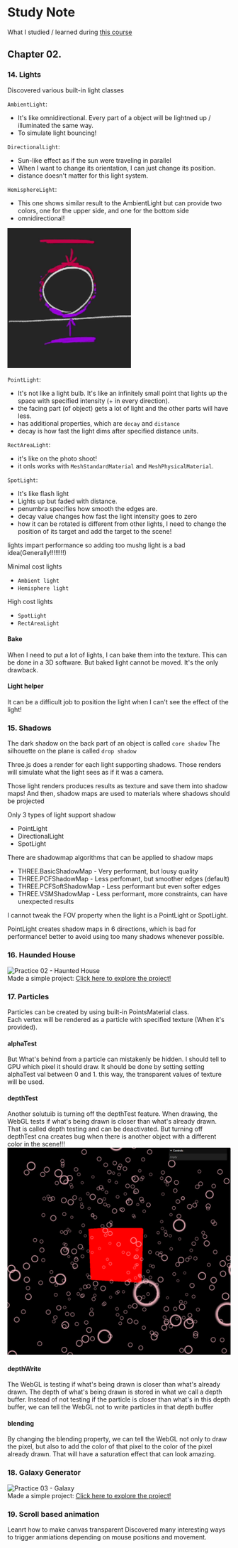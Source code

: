 # Study Note

What I studied / learned during [this course](https://threejs-journey.com)

## Chapter 02.

### 14. Lights

Discovered various built-in light classes

`AmbientLight`:

- It's like omnidirectional. Every part of a object will be lightned up / illuminated the same way.
- To simulate light bouncing!

`DirectionalLight`:

- Sun-like effect as if the sun were traveling in parallel
- When I want to change its orientation, I can just change its position.
- distance doesn't matter for this light system.

`HemisphereLight`:

- This one shows similar result to the AmbientLight but can provide two colors, one for the upper side, and one for the bottom side
- omnidirectional!

![HemisphereLight](./images/hemisphere-light.png)

`PointLight`:

- It's not like a light bulb. It's like an infinitely small point that lights up the space with specified intensity (+ in every direction).
- the facing part (of object) gets a lot of light and the other parts will have less.
- has additional properties, which are `decay` and `distance`
- decay is how fast the light dims after specified distance units.

`RectAreaLight`:

- it's like on the photo shoot!
- it onls works with `MeshStandardMaterial` and `MeshPhysicalMaterial`.

`SpotLight`:

- It's like flash light
- Lights up but faded with distance.
- penumbra specifies how smooth the edges are.
- decay value changes how fast the light intensity goes to zero
- how it can be rotated is different from other lights, I need to change the position of its target and add the target to the scene!

lights impart performance so adding too mushg light is a bad idea(Generally!!!!!!!!)

Minimal cost lights

- `Ambient light`
- `Hemisphere light`

High cost lights

- `SpotLight`
- `RectAreaLight`

#### Bake

When I need to put a lot of lights, I can bake them into the texture.
This can be done in a 3D software. But baked light cannot be moved. It's the only drawback.

#### Light helper

It can be a difficult job to position the light when I can't see the effect of the light!

### 15. Shadows

The dark shadow on the back part of an object is called `core shadow`
The silhouette on the plane is called `drop shadow`

Three.js does a render for each light supporting shadows. Those renders will simulate what the light sees as if it was a camera.

Those light renders produces results as texture and save them into shadow maps!
And then, shadow maps are used to materials where shadows should be projected

Only 3 types of light support shadow

- PointLight
- DirectionalLight
- SpotLight

There are shadowmap algorithms that can be applied to shadow maps

- THREE.BasicShadowMap - Very performant, but lousy quality
- THREE.PCFShadowMap - Less perfomant, but smoother edges (default)
- THREE.PCFSoftShadowMap - Less performant but even softer edges
- THREE.VSMShadowMap - Less performant, more constraints, can have unexpected results

I cannot tweak the FOV property when the light is a PointLight or SpotLight.

PointLight creates shadow maps in 6 directions, which is bad for performance!
better to avoid using too many shadows whenever possible.

### 16. Haunded House
![Practice 02 - Haunted House](https://github.com/jeheecheon/threejs-journey/assets/62019774/b099efa5-5c7b-4622-aa08-2658e18527e4)  
Made a simple project: [Click here to explore the project!](https://jeheecheon.github.io/threejs-journey/practice-02-haunted-house)

### 17. Particles

Particles can be created by using built-in PointsMaterial class.  
Each vertex will be rendered as a particle with specified texture (When it's provided).

#### alphaTest

But What's behind from a particle can mistakenly be hidden. I should tell to GPU which pixel it should draw. It should be done by setting setting alphaTest val between 0 and 1. this way, the transparent values of texture will be used.

#### depthTest

Another solutuib is turning off the depthTest feature. When drawing, the WebGL tests if what's being drawn is closer than what's already drawn. That is called depth testing and can be deactivated.
But turning off depthTest cna creates bug when there is another object with a different color in the scene!!!
![alt text](./images/depthTest.png)

#### depthWrite

The WebGL is testing if what's being drawn is closer than what's already drawn. The depth of what's being drawn is stored in what we call a depth buffer. Instead of not testing if the particle is closer than what's in this depth buffer, we can tell the WebGL not to write particles in that depth buffer

#### blending

By changing the blending property, we can tell the WebGL not only to draw the pixel, but also to add the color of that pixel to the color of the pixel already drawn. That will have a saturation effect that can look amazing.

### 18. Galaxy Generator
![Practice 03 - Galaxy](./images/galaxy.gif)  
Made a simple project: [Click here to explore the project!](https://jeheecheon.github.io/threejs-journey/practice-03-galaxy)

### 19. Scroll based animation
Leanrt how to make canvas transparent
Discovered many interesting ways to trigger anmiations depending on mouse positions and movement.